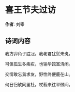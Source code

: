 # 喜王节夫过访

**作者**: 刘宰

## 诗词内容

我方丱角子胜冠，我老君犹鬓未斑。

可但孤生多疾疢，也输华馆富清闲。

交情敢忘鶑求友，野性终便鹿在山。

何日归欤同里社，杖藜来往翠微间。

